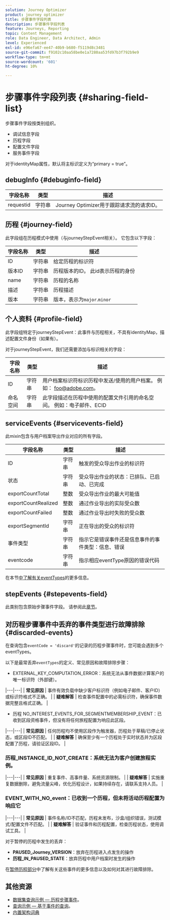 ```yaml
---
solution: Journey Optimizer
product: journey optimizer
title: 步骤事件字段列表
description: 步骤事件字段列表
feature: Journeys, Reporting
topic: Content Management
role: Data Engineer, Data Architect, Admin
level: Experienced
exl-id: e96efa67-ee47-40b9-b680-f5119d8c3481
source-git-commit: f9102c10aa58be0e1a7280aa53fd97b3f792b9e9
workflow-type: tm+mt
source-wordcount: '601'
ht-degree: 10%

---
```


# 步骤事件字段列表 {#sharing-field-list}

步骤事件字段按类别组织。

* 调试信息字段
* 历程字段
* 配置文件字段
* 服务事件字段

对于identityMap属性，默认将主标识定义为“primary = true”。

## debugInfo {#debuginfo-field}

| 字段名称 | 类型 | 描述 |
|---|---|------------|
| requestid | 字符串 | Journey Optimizer用于跟踪请求流的请求ID。 |

## 历程 {#journey-field}

此字段组在历程模式中使用（与journeyStepEvent相关）。 它包含以下字段：

| 字段名称 | 类型 | 描述 |
|---|---|------------|
| ID | 字符串 | 给定历程的标识符 |
| 版本ID | 字符串 | 历程版本的ID。 此id表示历程的身份 |
| name | 字符串 | 历程的名称 |
| 描述 | 字符串 | 历程描述 |
| 版本 | 字符串 | 版本，表示为`major`.`minor` |

## 个人资料 {#profile-field}

此字段组特定于journeyStepEvent：此事件与历程相关，不具有identityMap，描述配置文件身份（如果有）。

对于journeyStepEvent，我们还需要添加与标识相关的字段：

| 字段名称 | 类型 | 描述 |
|---|---|------------|
| ID | 字符串 | 用户档案标识符标识历程中发送/使用的用户档案。 例如： foo@adobe.com。 |
| 命名空间 | 字符串 | 此字段描述在历程中使用的配置文件引用的命名空间。 例如：电子邮件、ECID |

## serviceEvents {#servicevents-field}

此mixin包含与用户档案导出作业对应的所有字段。

| 字段名称 | 类型 | 描述 |
|---|---|------------|
| ID | 字符串 | 触发的受众导出作业的标识符 |
| 状态 | 字符串 | 受众导出作业的状态：已排队、已启动、已完成 |
| exportCountTotal | 整数 | 受众导出作业的最大可能值 |
| exportCountRealized | 整数 | 通过作业导出的实际受众数 |
| exportCountFailed | 整数 | 通过作业导出时失败的受众数 |
| exportSegmentId | 字符串 | 正在导出的受众的标识符 |
| 事件类型 | 字符串 | 指示它是错误事件还是信息事件的事件类型：信息、错误 |
| eventcode | 字符串 | 指示相应eventType原因的错误代码 |

在本节[中了解有关eventTypes &#x200B;](#discarded-events)的更多信息。

## stepEvents {#stepevents-field}

此类别包含原始步骤事件字段。 请参阅此[章节](../reports/sharing-legacy-fields.md)。


## 对历程步骤事件中丢弃的事件类型进行故障排除  {#discarded-events}

在查询包含`eventCode = 'discard'`的记录的历程步骤事件时，您可能会遇到多个eventTypes。

以下是最常丢弃`eventTypes`的定义、常见原因和故障排除步骤：

* EXTERNAL_KEY_COMPUTATION_ERROR：系统无法从事件数据计算客户的唯一标识符（外部键）。

|---|---|
| **常见原因** | 事件有效负载中缺少客户标识符（例如电子邮件、客户ID）或标识符格式不正确。 |
| **疑难解答** | 检查事件配置中的必需标识符，确保事件数据完整且格式正确。 |

* 历程 NO_INTEREST_EVENTS_FOR_SEGMENTMEMBERSHIP_EVENT：已收到区段资格事件，但没有将任何旅程配置为响应此区段。


|---|---|
| **常见原因** | 任何历程均不使用区段作为触发器，历程处于草稿/已停止状态，或区段ID不匹配。 |
| **疑难解答** | 确保至少有一个历程处于实时状态并为区段配置了历程，请验证区段ID。 |

### 历程_INSTANCE_ID_NOT_CREATE：系统无法为客户创建旅程实例。

|---|---|
| **常见原因** | 重复事件、高事件量、系统资源限制。 |
| **疑难解答** | 实施重复数据删除，避免流量尖峰，优化历程设计，如果持续存在，请联系支持人员。 |

### EVENT_WITH_NO_event：已收到一个历程，但未将活动历程配置为响应它

|---|---|
| **常见原因** | 事件名称/ID不匹配，历程未发布，沙盒/组织错误，测试模式/配置文件不匹配。 |
| **疑难解答** | 验证事件和历程配置，检查历程状态，使用调试工具。 |

对于暂停的历程中发生的丢弃：

* **PAUSED_Journey_VERSION**：放弃在历程进入点发生的操作
* **历程_IN_PAUSED_STATE**：放弃历程中用户档案时发生的操作

在[暂停历程部分](../building-journeys/journey-pause.md#troubleshoot-profile-discards-in-paused-journeys)中了解有关这些事件的更多信息以及如何对其进行故障排除。

## 其他资源

* [数据集查询示例 — 历程步骤事件](../data/datasets-query-examples.md#journey-step-event)。
* [查询示例 — 基于事件的查询](query-examples.md#event-based-queries)。
* [内置架构词典](https://experienceleague.adobe.com/tools/ajo-schemas/schema-dictionary.html?lang=zh-Hans)


